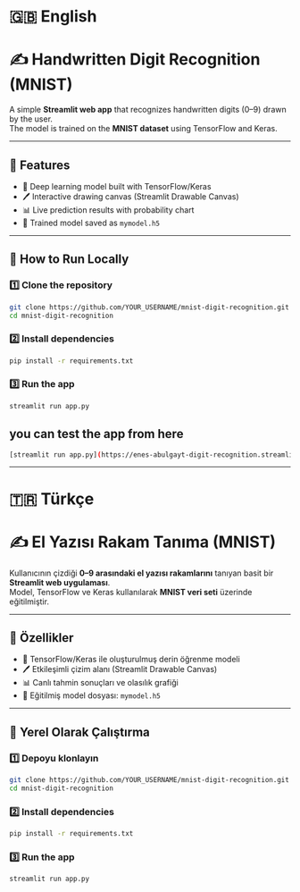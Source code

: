 # 🇬🇧 English
# ✍️ Handwritten Digit Recognition (MNIST)

A simple **Streamlit web app** that recognizes handwritten digits (0–9) drawn by the user.  
The model is trained on the **MNIST dataset** using TensorFlow and Keras.

---

## 🚀 Features

- 🧠 Deep learning model built with TensorFlow/Keras  
- 🖊️ Interactive drawing canvas (Streamlit Drawable Canvas)  
- 📊 Live prediction results with probability chart  
- 💾 Trained model saved as `mymodel.h5`

---

## 🧩 How to Run Locally

### 1️⃣ Clone the repository
```bash
git clone https://github.com/YOUR_USERNAME/mnist-digit-recognition.git
cd mnist-digit-recognition
```

###  2️⃣ Install dependencies
```bash
pip install -r requirements.txt
```

### 3️⃣ Run the app
```bash
streamlit run app.py
```
## you can test the app from here
```bash
[streamlit run app.py](https://enes-abulgayt-digit-recognition.streamlit.app/)
```
---

# 🇹🇷 Türkçe
# ✍️ El Yazısı Rakam Tanıma (MNIST)

Kullanıcının çizdiği **0–9 arasındaki el yazısı rakamlarını** tanıyan basit bir **Streamlit web uygulaması**.  
Model, TensorFlow ve Keras kullanılarak **MNIST veri seti** üzerinde eğitilmiştir.

---

## 🚀 Özellikler

- 🧠 TensorFlow/Keras ile oluşturulmuş derin öğrenme modeli  
- 🖊️ Etkileşimli çizim alanı (Streamlit Drawable Canvas)  
- 📊 Canlı tahmin sonuçları ve olasılık grafiği  
- 💾 Eğitilmiş model dosyası: `mymodel.h5`

---

## 🧩 Yerel Olarak Çalıştırma

### 1️⃣ Depoyu klonlayın
```bash
git clone https://github.com/YOUR_USERNAME/mnist-digit-recognition.git
cd mnist-digit-recognition
```

### 2️⃣ Install dependencies
```bash
pip install -r requirements.txt
```

### 3️⃣ Run the app
```bash
streamlit run app.py
```
